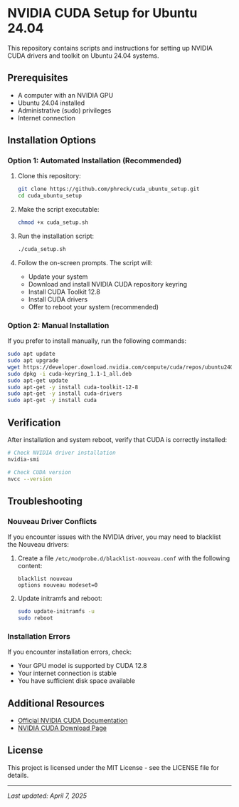 # NVIDIA CUDA Setup for Ubuntu 24.04

This repository contains scripts and instructions for setting up NVIDIA CUDA drivers and toolkit on Ubuntu 24.04 systems.

## Prerequisites

- A computer with an NVIDIA GPU
- Ubuntu 24.04 installed
- Administrative (sudo) privileges
- Internet connection

## Installation Options

### Option 1: Automated Installation (Recommended)

1. Clone this repository:
   ```bash
   git clone https://github.com/phreck/cuda_ubuntu_setup.git
   cd cuda_ubuntu_setup
   ```

2. Make the script executable:
   ```bash
   chmod +x cuda_setup.sh
   ```

3. Run the installation script:
   ```bash
   ./cuda_setup.sh
   ```

4. Follow the on-screen prompts. The script will:
   - Update your system
   - Download and install NVIDIA CUDA repository keyring
   - Install CUDA Toolkit 12.8
   - Install CUDA drivers
   - Offer to reboot your system (recommended)

### Option 2: Manual Installation

If you prefer to install manually, run the following commands:

```bash
sudo apt update
sudo apt upgrade
wget https://developer.download.nvidia.com/compute/cuda/repos/ubuntu2404/x86_64/cuda-keyring_1.1-1_all.deb
sudo dpkg -i cuda-keyring_1.1-1_all.deb
sudo apt-get update
sudo apt-get -y install cuda-toolkit-12-8
sudo apt-get -y install cuda-drivers
sudo apt-get -y install cuda
```

## Verification

After installation and system reboot, verify that CUDA is correctly installed:

```bash
# Check NVIDIA driver installation
nvidia-smi

# Check CUDA version
nvcc --version
```

## Troubleshooting

### Nouveau Driver Conflicts

If you encounter issues with the NVIDIA driver, you may need to blacklist the Nouveau drivers:

1. Create a file `/etc/modprobe.d/blacklist-nouveau.conf` with the following content:
   ```
   blacklist nouveau
   options nouveau modeset=0
   ```

2. Update initramfs and reboot:
   ```bash
   sudo update-initramfs -u
   sudo reboot
   ```

### Installation Errors

If you encounter installation errors, check:
- Your GPU model is supported by CUDA 12.8
- Your internet connection is stable
- You have sufficient disk space available

## Additional Resources

- [Official NVIDIA CUDA Documentation](https://docs.nvidia.com/cuda/)
- [NVIDIA CUDA Download Page](https://developer.nvidia.com/cuda-downloads?target_os=Linux&target_arch=x86_64&Distribution=Ubuntu&target_version=24.04&target_type=deb_network)

## License

This project is licensed under the MIT License - see the LICENSE file for details.

---

*Last updated: April 7, 2025*

